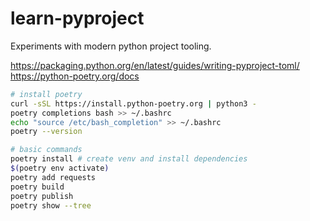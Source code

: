 # learn-pyproject

Experiments with modern python project tooling.

https://packaging.python.org/en/latest/guides/writing-pyproject-toml/
https://python-poetry.org/docs

```sh
# install poetry
curl -sSL https://install.python-poetry.org | python3 -
poetry completions bash >> ~/.bashrc
echo "source /etc/bash_completion" >> ~/.bashrc
poetry --version

# basic commands
poetry install # create venv and install dependencies
$(poetry env activate)
poetry add requests
poetry build
poetry publish
poetry show --tree
```
